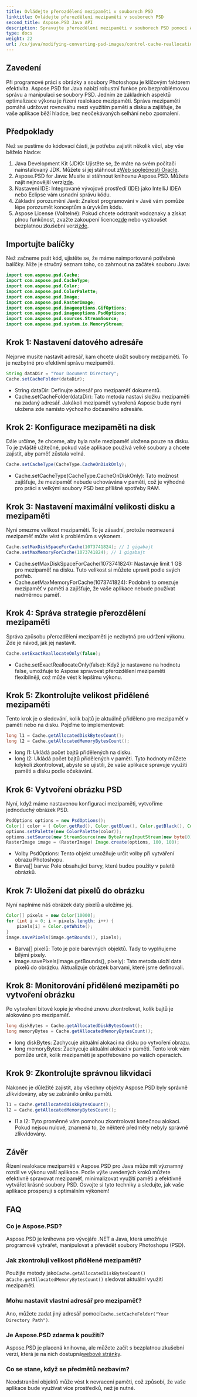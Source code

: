 ```yaml
---
title: Ovládejte přerozdělení mezipaměti v souborech PSD
linktitle: Ovládejte přerozdělení mezipaměti v souborech PSD
second_title: Aspose.PSD Java API
description: Spravujte přerozdělení mezipaměti v souborech PSD pomocí Aspose.PSD for Java. Naučte se, jak efektivně optimalizovat práci s pamětí a soubory – ideální pro vývojáře.
type: docs
weight: 22
url: /cs/java/modifying-converting-psd-images/control-cache-reallocation-psd-files/
---
```

## Zavedení
Při programové práci s obrázky a soubory Photoshopu je klíčovým faktorem efektivita. Aspose.PSD for Java nabízí robustní funkce pro bezproblémovou správu a manipulaci se soubory PSD. Jedním ze základních aspektů optimalizace výkonu je řízení realokace mezipaměti. Správa mezipaměti pomáhá udržovat rovnováhu mezi využitím paměti a disku a zajišťuje, že vaše aplikace běží hladce, bez neočekávaných selhání nebo zpomalení. 
## Předpoklady
Než se pustíme do kódovací části, je potřeba zajistit několik věcí, aby vše běželo hladce:
1. Java Development Kit (JDK): Ujistěte se, že máte na svém počítači nainstalovaný JDK. Můžete si jej stáhnout z[Web společnosti Oracle](https://www.oracle.com/java/technologies/javase-jdk11-downloads.html).
2. Aspose.PSD for Java: Musíte si stáhnout knihovnu Aspose.PSD. Můžete najít nejnovější verzi[zde](https://releases.aspose.com/psd/java/).
3. Nastavení IDE: Integrované vývojové prostředí (IDE) jako IntelliJ IDEA nebo Eclipse vám usnadní správu kódu.
4. Základní porozumění Javě: Znalost programování v Javě vám pomůže lépe porozumět konceptům a úryvkům kódu.
5.  Aspose License (Volitelné): Pokud chcete odstranit vodoznaky a získat plnou funkčnost, zvažte zakoupení licence[zde](https://purchase.aspose.com/buy) nebo vyzkoušet bezplatnou zkušební verzi[zde](https://releases.aspose.com/).
## Importujte balíčky
Než začneme psát kód, ujistěte se, že máme naimportované potřebné balíčky. Níže je stručný seznam toho, co zahrnout na začátek souboru Java:
```java
import com.aspose.psd.Cache;
import com.aspose.psd.CacheType;
import com.aspose.psd.Color;
import com.aspose.psd.ColorPalette;
import com.aspose.psd.Image;
import com.aspose.psd.RasterImage;
import com.aspose.psd.imageoptions.GifOptions;
import com.aspose.psd.imageoptions.PsdOptions;
import com.aspose.psd.sources.StreamSource;
import com.aspose.psd.system.io.MemoryStream;
```
## Krok 1: Nastavení datového adresáře
Nejprve musíte nastavit adresář, kam chcete uložit soubory mezipaměti. To je nezbytné pro efektivní správu mezipaměti.
```java
String dataDir = "Your Document Directory";
Cache.setCacheFolder(dataDir);
```

- String dataDir: Definujte adresář pro mezipaměť dokumentů.
- Cache.setCacheFolder(dataDir): Tato metoda nastaví složku mezipaměti na zadaný adresář. Jakákoli mezipaměť vytvořená Aspose bude nyní uložena zde namísto výchozího dočasného adresáře.
## Krok 2: Konfigurace mezipaměti na disk
Dále určíme, že chceme, aby byla naše mezipaměť uložena pouze na disku. To je zvláště užitečné, pokud vaše aplikace používá velké soubory a chcete zajistit, aby paměť zůstala volná.
```java
Cache.setCacheType(CacheType.CacheOnDiskOnly);
```

- Cache.setCacheType(CacheType.CacheOnDiskOnly): Tato možnost zajišťuje, že mezipaměť nebude uchovávána v paměti, což je výhodné pro práci s velkými soubory PSD bez přílišné spotřeby RAM.
## Krok 3: Nastavení maximální velikosti disku a mezipaměti
Nyní omezme velikost mezipaměti. To je zásadní, protože neomezená mezipaměť může vést k problémům s výkonem.
```java
Cache.setMaxDiskSpaceForCache(1073741824); // 1 gigabajt
Cache.setMaxMemoryForCache(1073741824); // 1 gigabajt
```

- Cache.setMaxDiskSpaceForCache(1073741824): Nastavuje limit 1 GB pro mezipaměť na disku. Tuto velikost si můžete upravit podle svých potřeb.
- Cache.setMaxMemoryForCache(1073741824): Podobně to omezuje mezipaměť v paměti a zajišťuje, že vaše aplikace nebude používat nadměrnou paměť.
## Krok 4: Správa strategie přerozdělení mezipaměti
Správa způsobu přerozdělení mezipaměti je nezbytná pro udržení výkonu. Zde je návod, jak jej nastavit.
```java
Cache.setExactReallocateOnly(false);
```

- Cache.setExactReallocateOnly(false): Když je nastaveno na hodnotu false, umožňuje to Aspose spravovat přerozdělení mezipaměti flexibilněji, což může vést k lepšímu výkonu.
## Krok 5: Zkontrolujte velikost přidělené mezipaměti
Tento krok je o sledování, kolik bajtů je aktuálně přiděleno pro mezipaměť v paměti nebo na disku. Pojďme to implementovat:
```java
long l1 = Cache.getAllocatedDiskBytesCount();
long l2 = Cache.getAllocatedMemoryBytesCount();
```

- long l1: Ukládá počet bajtů přidělených na disku.
- long l2: Ukládá počet bajtů přidělených v paměti. 
Tyto hodnoty můžete kdykoli zkontrolovat, abyste se ujistili, že vaše aplikace spravuje využití paměti a disku podle očekávání.
## Krok 6: Vytvoření obrázku PSD
Nyní, když máme nastavenou konfiguraci mezipaměti, vytvoříme jednoduchý obrázek PSD.
```java
PsdOptions options = new PsdOptions();
Color[] color = { Color.getRed(), Color.getBlue(), Color.getBlack(), Color.getWhite() };
options.setPalette(new ColorPalette(color));
options.setSource(new StreamSource(new ByteArrayInputStream(new byte[0])));
RasterImage image = (RasterImage) Image.create(options, 100, 100);
```

- Volby PsdOptions: Tento objekt umožňuje určit volby při vytváření obrazu Photoshopu.
- Barva[] barva: Pole obsahující barvy, které budou použity v paletě obrázků.
## Krok 7: Uložení dat pixelů do obrázku
Nyní naplníme náš obrázek daty pixelů a uložíme jej.
```java
Color[] pixels = new Color[10000];
for (int i = 0; i < pixels.length; i++) {
    pixels[i] = Color.getWhite();
}
image.savePixels(image.getBounds(), pixels);
```

- Barva[] pixelů: Toto je pole barevných objektů. Tady to vyplňujeme bílými pixely.
- image.savePixels(image.getBounds(), pixely): Tato metoda uloží data pixelů do obrázku. Aktualizuje obrázek barvami, které jsme definovali.
## Krok 8: Monitorování přidělené mezipaměti po vytvoření obrázku
Po vytvoření bitové kopie je vhodné znovu zkontrolovat, kolik bajtů je alokováno pro mezipaměť.
```java
long diskBytes = Cache.getAllocatedDiskBytesCount();
long memoryBytes = Cache.getAllocatedMemoryBytesCount();
```

- long diskBytes: Zachycuje aktuální alokaci na disku po vytvoření obrazu.
- long memoryBytes: Zachycuje aktuální alokaci v paměti. 
Tento krok vám pomůže určit, kolik mezipaměti je spotřebováno po vašich operacích.
## Krok 9: Zkontrolujte správnou likvidaci
Nakonec je důležité zajistit, aby všechny objekty Aspose.PSD byly správně zlikvidovány, aby se zabránilo úniku paměti.
```java
l1 = Cache.getAllocatedDiskBytesCount();
l2 = Cache.getAllocatedMemoryBytesCount();
```

- l1 a l2: Tyto proměnné vám pomohou zkontrolovat konečnou alokaci. Pokud nejsou nulové, znamená to, že některé předměty nebyly správně zlikvidovány.
## Závěr
Řízení realokace mezipaměti v Aspose.PSD pro Java může mít významný rozdíl ve výkonu vaší aplikace. Podle výše uvedených kroků můžete efektivně spravovat mezipaměť, minimalizovat využití paměti a efektivně vytvářet krásné soubory PSD. Osvojte si tyto techniky a sledujte, jak vaše aplikace prosperují s optimálním výkonem!
## FAQ
### Co je Aspose.PSD?
Aspose.PSD je knihovna pro vývojáře .NET a Java, která umožňuje programově vytvářet, manipulovat a převádět soubory Photoshopu (PSD).
### Jak zkontroluji velikost přidělené mezipaměti?
 Použijte metody jako`Cache.getAllocatedDiskBytesCount()` a`Cache.getAllocatedMemoryBytesCount()` sledovat aktuální využití mezipaměti.
### Mohu nastavit vlastní adresář pro mezipaměť?
 Ano, můžete zadat jiný adresář pomocí`Cache.setCacheFolder("Your Directory Path")`.
### Je Aspose.PSD zdarma k použití?
Aspose.PSD je placená knihovna, ale můžete začít s bezplatnou zkušební verzí, která je na nich dostupná[webové stránky](https://releases.aspose.com/).
### Co se stane, když se předmětů nezbavím?
Neodstranění objektů může vést k nevracení paměti, což způsobí, že vaše aplikace bude využívat více prostředků, než je nutné.